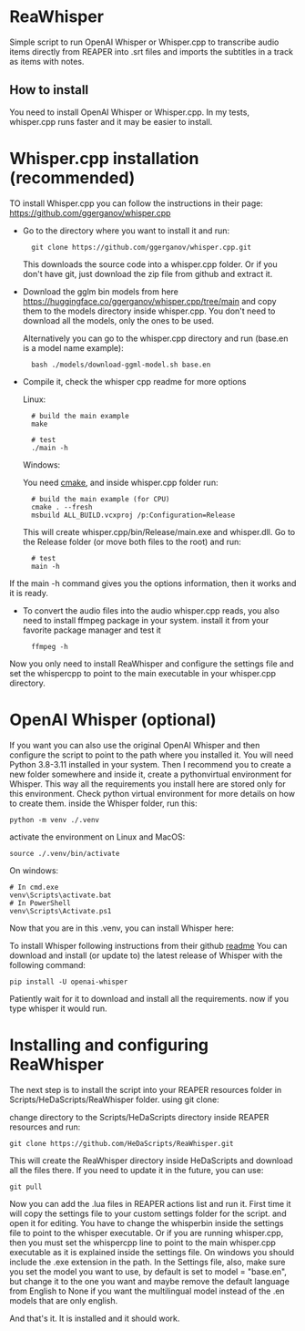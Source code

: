 # ReaWhisper

Simple script to run OpenAI Whisper or Whisper.cpp to transcribe audio items directly from REAPER into .srt files and imports the subtitles in a track as items with notes. 

## How to install
You need to install OpenAI Whisper or Whisper.cpp. In my tests, whisper.cpp runs faster and it may be easier to install.

# Whisper.cpp installation (recommended)
TO install Whisper.cpp you can follow the instructions in their page: 
https://github.com/ggerganov/whisper.cpp

- Go to the directory where you want to install it and run:
    
        git clone https://github.com/ggerganov/whisper.cpp.git

    This downloads the source code into a whisper.cpp folder. Or if you don't have git, just download the zip file from github and extract it.

- Download the gglm bin models from here https://huggingface.co/ggerganov/whisper.cpp/tree/main
and copy them to the models directory inside whisper.cpp.  You don't need to download all the models, only the ones to be used.

    Alternatively you can go to the whisper.cpp directory and run (base.en is a model name example):
    
        bash ./models/download-ggml-model.sh base.en

- Compile it, check the whisper cpp readme for more options

    Linux:
    
        # build the main example
        make
    
        # test
        ./main -h
    
    Windows:
    
    You need [cmake](https://cmake.org/download/), and inside whisper.cpp folder run:
    
        # build the main example (for CPU)
        cmake . --fresh
        msbuild ALL_BUILD.vcxproj /p:Configuration=Release
        
    This will create whisper.cpp/bin/Release/main.exe and whisper.dll. Go to the Release folder (or move both files to the root) and run:
    
        # test
        main -h

If the main -h command gives you the options information, then it works and it is ready.

- To convert the audio files into the audio whisper.cpp reads, you also need to install ffmpeg package in your system. install it from your favorite package manager and test it

        ffmpeg -h 

Now you only need to install ReaWhisper and configure the settings file and set the whispercpp to point to the main executable in your whisper.cpp directory.

# OpenAI Whisper (optional)
If you want you can also use the original OpenAI Whisper and then configure the script to point to the path where you installed it. 
You will need Python 3.8-3.11 installed in your system.
Then I recommend you to create a new folder somewhere and inside it, create a pythonvirtual environment for Whisper. This way all the requirements you install here are stored only for this environment. Check python virtual environment for more details on how to create them.
inside the Whisper folder, run this:
    
    python -m venv ./.venv

activate the environment on Linux and MacOS:

    source ./.venv/bin/activate

On windows:

    # In cmd.exe
    venv\Scripts\activate.bat
    # In PowerShell
    venv\Scripts\Activate.ps1

Now that you are in this .venv, you can install Whisper here:

To install Whisper following instructions from their github [readme](https://github.com/openai/whisper/blob/main/README.md)
You can download and install (or update to) the latest release of Whisper with the following command:

    pip install -U openai-whisper

Patiently wait for it to download and install all the requirements. 
now if you type whisper it would run. 


# Installing and configuring ReaWhisper

The next step is to install the script into your REAPER resources folder in Scripts/HeDaScripts/ReaWhisper folder. using git clone:

change directory to the Scripts/HeDaScripts directory inside REAPER resources
and run:

    git clone https://github.com/HeDaScripts/ReaWhisper.git

This will create the ReaWhisper directory inside HeDaScripts and download all the files there. 
If you need to update it in the future, you can use:

    git pull

Now you can add the .lua files in REAPER actions list and run it. First time it will copy the settings file to your custom settings folder for the script. and open it for editing. You have to change the whisperbin inside the settings file to point to the whisper executable. Or if you are running whisper.cpp, then you must set the whispercpp line to point to the main whisper.cpp executable as it is explained inside the settings file. On windows you should include the .exe extension in the path. 
In the Settings file, also, make sure you set the model you want to use, by default is set to model = "base.en", but change it to the one you want and maybe remove the default language from English to None if you want the multilingual model instead of the .en models that are only english.

And that's it. It is installed and it should work.
